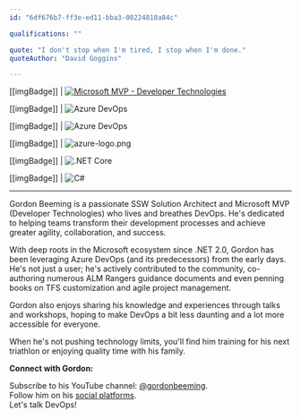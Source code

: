 ```yaml
---
id: "6df676b7-ff3e-ed11-bba3-00224818a84c"

qualifications: ""

quote: "I don't stop when I'm tired, I stop when I'm done."
quoteAuthor: "David Goggins"

---
```


[[imgBadge]]
| [![Microsoft MVP - Developer Technologies](../badges/Certification-microsoft-mvp.png)](https://mvp.microsoft.com/en-us/PublicProfile/5000879)

[[imgBadge]]
| ![Azure DevOps](../badges/Business-microsoft-azure-devops.png)

[[imgBadge]]
| ![Azure DevOps](../badges/Developer-github.png)

[[imgBadge]]
| ![azure-logo.png](../badges/Business-microsoft-azure.png)

[[imgBadge]]
| ![.NET Core](../badges/Developer-dotnet-core.png)

[[imgBadge]]
| ![C#](../badges/Developer-c-sharp.png)

---

Gordon Beeming is a passionate SSW Solution Architect and Microsoft MVP (Developer Technologies) who lives and breathes DevOps.  He's dedicated to helping teams transform their development processes and achieve greater agility, collaboration, and success.

With deep roots in the Microsoft ecosystem since .NET 2.0, Gordon has been leveraging Azure DevOps (and its predecessors) from the early days. He's not just a user; he's actively contributed to the community, co-authoring numerous ALM Rangers guidance documents and even penning books on TFS customization and agile project management.

Gordon also enjoys sharing his knowledge and experiences through talks and workshops, hoping to make DevOps a bit less daunting and a lot more accessible for everyone.

When he's not pushing technology limits, you'll find him training for his next triathlon or enjoying quality time with his family.

**Connect with Gordon:**

Subscribe to his YouTube channel: [@gordonbeeming](https://www.youtube.com/@gordonbeeming).   
Follow him on his [social platforms](https://gordonbeeming.com/).   
Let's talk DevOps!
